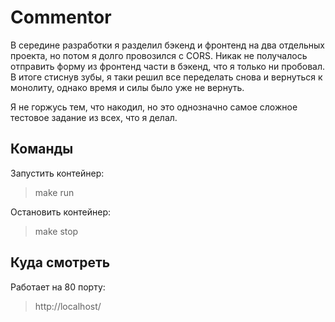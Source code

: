 # Commentor
В середине разработки я разделил бэкенд и фронтенд на два отдельных проекта, но потом я долго провозился с CORS. Никак не получалось отправить форму из фронтенд части в бэкенд, что я только ни пробовал. В итоге стиснув зубы, я таки решил все переделать снова и вернуться к монолиту, однако время и силы было уже не вернуть.

Я не горжусь тем, что накодил, но это однозначно самое сложное тестовое задание из всех, что я делал.

## Команды

Запустить контейнер:
> make run

Остановить контейнер:
> make stop

## Куда смотреть
Работает на 80 порту:
> http://localhost/
